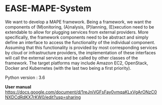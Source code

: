 # EASE-MAPE-System

We want to develop a MAPE framework. Being a framework, we want the components of (M)onitoring, (A)nalysis, (P)lanning, (E)xecution need to be extendable to allow for plugging services from external providers. More specifically, the framework components need to be abstract and simply define an interface to access the functionality of the individual component. Assuming that this functionality is provided by most corresponding services by cloud or infrastructure providers, the implementation of these interfaces will call the external services and be called by other classes of the framework. The target platforms may include Amazon EC2, OpenStack, Docker and Kubernetes (with the last two being a first priority).

Python version : 3.6

**User manual**
https://docs.google.com/document/d/1reJniVGFsFay0vmqaKLxVgArONzC0NXDCdRdKX7rKW0/edit?usp=sharing
